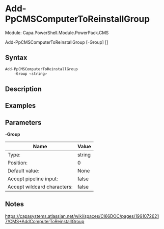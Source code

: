 # Add-PpCMSComputerToReinstallGroup
Module: Capa.PowerShell.Module.PowerPack.CMS


Add-PpCMSComputerToReinstallGroup [-Group] <string> [<CommonParameters>]


## Syntax

```powershell
Add-PpCMSComputerToReinstallGroup
	-Group <string>
```

## Description



## Examples


## Parameters

-**Group**


| Name | Value |
| ---- | ---- |
| Type: | string |
| Position: | 0 | 
| Default value: | None | 
| Accept pipeline input: | false | 
| Accept wildcard characters: | false | 


## Notes

https://capasystems.atlassian.net/wiki/spaces/CI66DOC/pages/19610726217/CMS+AddComputerToReinstallGroup

